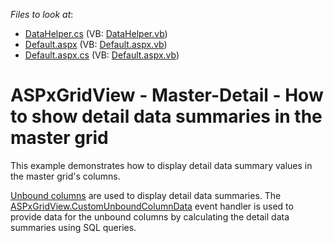 <!-- default file list -->
*Files to look at*:

* [DataHelper.cs](./CS/WebSite/App_Code/DataHelper.cs) (VB: [DataHelper.vb](./VB/WebSite/App_Code/DataHelper.vb))
* [Default.aspx](./CS/WebSite/Default.aspx) (VB: [Default.aspx.vb](./VB/WebSite/Default.aspx.vb))
* [Default.aspx.cs](./CS/WebSite/Default.aspx.cs) (VB: [Default.aspx.vb](./VB/WebSite/Default.aspx.vb))
<!-- default file list end -->
# ASPxGridView - Master-Detail - How to show detail data summaries in the master grid


<p>This example demonstrates how to display detail data summary values in the master grid's columns.</p><p><a href="http://documentation.devexpress.com/#AspNet/CustomDocument3732"><u>Unbound columns</u></a> are used to display detail data summaries.  The <a href="http://documentation.devexpress.com/#AspNet/DevExpressWebASPxGridViewASPxGridView_CustomUnboundColumnDatatopic"><u>ASPxGridView.CustomUnboundColumnData</u></a> event handler is used to provide data for the unbound columns by calculating the detail data summaries using SQL queries.</p>

<br/>


